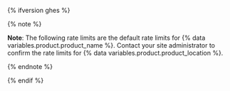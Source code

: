 {% ifversion ghes %}

{% note %}

**Note**: The following rate limits are the default rate limits for {% data variables.product.product_name %}. Contact your site administrator to confirm the rate limits for {% data variables.product.product_location %}.

{% endnote %}

{% endif %}
